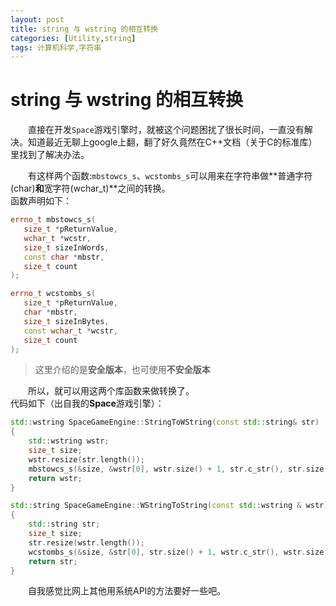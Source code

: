 ```yaml
---
layout: post
title: string 与 wstring 的相互转换
categories: [Utility,string]
tags: 计算机科学,字符串
---
```


# string 与 wstring 的相互转换

&emsp;&emsp;直接在开发`Space`游戏引擎时，就被这个问题困扰了很长时间，一直没有解决。知道最近无聊上google上翻，翻了好久竟然在C++文档（关于C的标准库）里找到了解决办法。

&emsp;&emsp;有这样两个函数:`mbstowcs_s`、`wcstombs_s`可以用来在字符串做**普通字符(char)**和**宽字符(wchar_t)**之间的转换。  
函数声明如下：
```c++
errno_t mbstowcs_s(  
   size_t *pReturnValue,  
   wchar_t *wcstr,  
   size_t sizeInWords,  
   const char *mbstr,  
   size_t count   
); 

errno_t wcstombs_s(
   size_t *pReturnValue,
   char *mbstr,
   size_t sizeInBytes,
   const wchar_t *wcstr,
   size_t count 
);
```
> 这里介绍的是**安全版本**，也可使用**不安全版本**

&emsp;&emsp;所以，就可以用这两个库函数来做转换了。  
代码如下（出自我的**Space**游戏引擎）：
```c++
std::wstring SpaceGameEngine::StringToWString(const std::string& str)
{
	std::wstring wstr;
	size_t size;
	wstr.resize(str.length());
	mbstowcs_s(&size, &wstr[0], wstr.size() + 1, str.c_str(), str.size());
	return wstr;
}

std::string SpaceGameEngine::WStringToString(const std::wstring & wstr)
{
	std::string str;
	size_t size;
	str.resize(wstr.length());
	wcstombs_s(&size, &str[0], str.size() + 1, wstr.c_str(), wstr.size());
	return str;
}
```

&emsp;&emsp;自我感觉比网上其他用系统API的方法要好一些吧。
